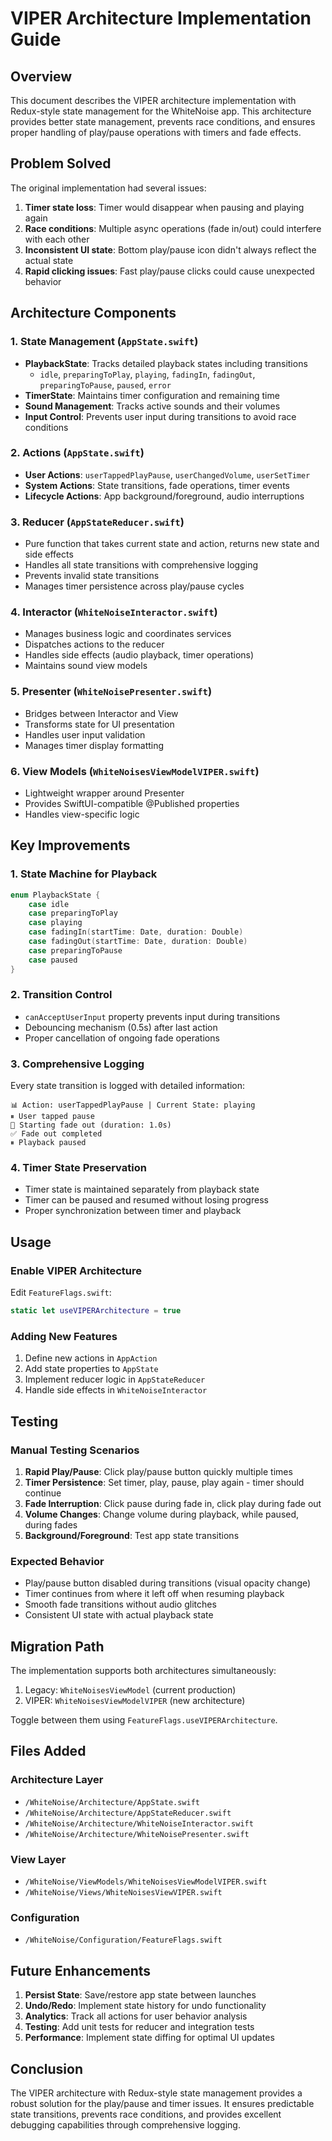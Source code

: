 # VIPER Architecture Implementation Guide

## Overview
This document describes the VIPER architecture implementation with Redux-style state management for the WhiteNoise app. This architecture provides better state management, prevents race conditions, and ensures proper handling of play/pause operations with timers and fade effects.

## Problem Solved
The original implementation had several issues:
1. **Timer state loss**: Timer would disappear when pausing and playing again
2. **Race conditions**: Multiple async operations (fade in/out) could interfere with each other
3. **Inconsistent UI state**: Bottom play/pause icon didn't always reflect the actual state
4. **Rapid clicking issues**: Fast play/pause clicks could cause unexpected behavior

## Architecture Components

### 1. State Management (`AppState.swift`)
- **PlaybackState**: Tracks detailed playback states including transitions
  - `idle`, `preparingToPlay`, `playing`, `fadingIn`, `fadingOut`, `preparingToPause`, `paused`, `error`
- **TimerState**: Maintains timer configuration and remaining time
- **Sound Management**: Tracks active sounds and their volumes
- **Input Control**: Prevents user input during transitions to avoid race conditions

### 2. Actions (`AppState.swift`)
- **User Actions**: `userTappedPlayPause`, `userChangedVolume`, `userSetTimer`
- **System Actions**: State transitions, fade operations, timer events
- **Lifecycle Actions**: App background/foreground, audio interruptions

### 3. Reducer (`AppStateReducer.swift`)
- Pure function that takes current state and action, returns new state and side effects
- Handles all state transitions with comprehensive logging
- Prevents invalid state transitions
- Manages timer persistence across play/pause cycles

### 4. Interactor (`WhiteNoiseInteractor.swift`)
- Manages business logic and coordinates services
- Dispatches actions to the reducer
- Handles side effects (audio playback, timer operations)
- Maintains sound view models

### 5. Presenter (`WhiteNoisePresenter.swift`)
- Bridges between Interactor and View
- Transforms state for UI presentation
- Handles user input validation
- Manages timer display formatting

### 6. View Models (`WhiteNoisesViewModelVIPER.swift`)
- Lightweight wrapper around Presenter
- Provides SwiftUI-compatible @Published properties
- Handles view-specific logic

## Key Improvements

### 1. State Machine for Playback
```swift
enum PlaybackState {
    case idle
    case preparingToPlay
    case playing
    case fadingIn(startTime: Date, duration: Double)
    case fadingOut(startTime: Date, duration: Double)
    case preparingToPause
    case paused
}
```

### 2. Transition Control
- `canAcceptUserInput` property prevents input during transitions
- Debouncing mechanism (0.5s) after last action
- Proper cancellation of ongoing fade operations

### 3. Comprehensive Logging
Every state transition is logged with detailed information:
```
📊 Action: userTappedPlayPause | Current State: playing
⏸ User tapped pause
🎵 Starting fade out (duration: 1.0s)
✅ Fade out completed
⏸ Playback paused
```

### 4. Timer State Preservation
- Timer state is maintained separately from playback state
- Timer can be paused and resumed without losing progress
- Proper synchronization between timer and playback

## Usage

### Enable VIPER Architecture
Edit `FeatureFlags.swift`:
```swift
static let useVIPERArchitecture = true
```

### Adding New Features
1. Define new actions in `AppAction`
2. Add state properties to `AppState`
3. Implement reducer logic in `AppStateReducer`
4. Handle side effects in `WhiteNoiseInteractor`

## Testing

### Manual Testing Scenarios
1. **Rapid Play/Pause**: Click play/pause button quickly multiple times
2. **Timer Persistence**: Set timer, play, pause, play again - timer should continue
3. **Fade Interruption**: Click pause during fade in, click play during fade out
4. **Volume Changes**: Change volume during playback, while paused, during fades
5. **Background/Foreground**: Test app state transitions

### Expected Behavior
- Play/pause button disabled during transitions (visual opacity change)
- Timer continues from where it left off when resuming playback
- Smooth fade transitions without audio glitches
- Consistent UI state with actual playback state

## Migration Path

The implementation supports both architectures simultaneously:
1. Legacy: `WhiteNoisesViewModel` (current production)
2. VIPER: `WhiteNoisesViewModelVIPER` (new architecture)

Toggle between them using `FeatureFlags.useVIPERArchitecture`.

## Files Added

### Architecture Layer
- `/WhiteNoise/Architecture/AppState.swift`
- `/WhiteNoise/Architecture/AppStateReducer.swift`
- `/WhiteNoise/Architecture/WhiteNoiseInteractor.swift`
- `/WhiteNoise/Architecture/WhiteNoisePresenter.swift`

### View Layer
- `/WhiteNoise/ViewModels/WhiteNoisesViewModelVIPER.swift`
- `/WhiteNoise/Views/WhiteNoisesViewVIPER.swift`

### Configuration
- `/WhiteNoise/Configuration/FeatureFlags.swift`

## Future Enhancements

1. **Persist State**: Save/restore app state between launches
2. **Undo/Redo**: Implement state history for undo functionality
3. **Analytics**: Track all actions for user behavior analysis
4. **Testing**: Add unit tests for reducer and integration tests
5. **Performance**: Implement state diffing for optimal UI updates

## Conclusion

The VIPER architecture with Redux-style state management provides a robust solution for the play/pause and timer issues. It ensures predictable state transitions, prevents race conditions, and provides excellent debugging capabilities through comprehensive logging.
